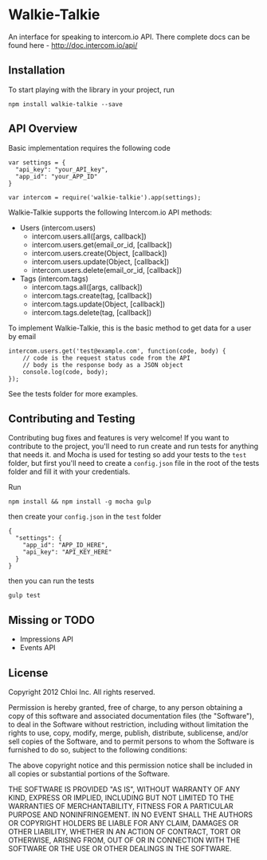 # Walkie-Talkie

An interface for speaking to intercom.io API. There complete docs can be found here - http://doc.intercom.io/api/


## Installation

To start playing with the library in your project, run

    npm install walkie-talkie --save


## API Overview

Basic implementation requires the following code

    var settings = {
      "api_key": "your_API_key",
      "app_id": "your_APP_ID"
    }

    var intercom = require('walkie-talkie').app(settings);

Walkie-Talkie supports the following Intercom.io API methods:

- Users (intercom.users)
    + intercom.users.all([args, callback])
    + intercom.users.get(email_or_id, [callback])
    + intercom.users.create(Object, [callback])
    + intercom.users.update(Object, [callback])
    + intercom.users.delete(email_or_id, [callback])
- Tags (intercom.tags)
    + intercom.tags.all([args, callback])
    + intercom.tags.create(tag, [callback])
    + intercom.tags.update(Object, [callback])
    + intercom.tags.delete(tag, [callback])

To implement Walkie-Talkie, this is the basic method to get data for a user by email

    intercom.users.get('test@example.com', function(code, body) {
        // code is the request status code from the API
        // body is the response body as a JSON object
        console.log(code, body);
    });

See the tests folder for more examples.

## Contributing and Testing

Contributing bug fixes and features is very welcome! If you want to contribute to the project, you'll need to run create and run tests for anything that needs it.
and Mocha is used for testing so add your tests to the `test` folder, but first you'll need to create a `config.json` file in the root of the tests folder and fill it with your credentials.

Run

    npm install && npm install -g mocha gulp

then create your `config.json` in the `test` folder

    {
      "settings": {
        "app_id": "APP_ID_HERE",
        "api_key": "API_KEY_HERE"
      }
    }

then you can run the tests

    gulp test


## Missing or TODO

  - Impressions API
  - Events API


## License

Copyright 2012 Chloi Inc.
All rights reserved.

Permission is hereby granted, free of charge, to any person
obtaining a copy of this software and associated documentation
files (the "Software"), to deal in the Software without
restriction, including without limitation the rights to use,
copy, modify, merge, publish, distribute, sublicense, and/or sell
copies of the Software, and to permit persons to whom the
Software is furnished to do so, subject to the following
conditions:

The above copyright notice and this permission notice shall be
included in all copies or substantial portions of the Software.

THE SOFTWARE IS PROVIDED "AS IS", WITHOUT WARRANTY OF ANY KIND,
EXPRESS OR IMPLIED, INCLUDING BUT NOT LIMITED TO THE WARRANTIES
OF MERCHANTABILITY, FITNESS FOR A PARTICULAR PURPOSE AND
NONINFRINGEMENT. IN NO EVENT SHALL THE AUTHORS OR COPYRIGHT
HOLDERS BE LIABLE FOR ANY CLAIM, DAMAGES OR OTHER LIABILITY,
WHETHER IN AN ACTION OF CONTRACT, TORT OR OTHERWISE, ARISING
FROM, OUT OF OR IN CONNECTION WITH THE SOFTWARE OR THE USE OR
OTHER DEALINGS IN THE SOFTWARE.
